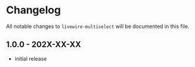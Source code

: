 # Changelog

All notable changes to `livewire-multiselect` will be documented in this file.

## 1.0.0 - 202X-XX-XX

- initial release
